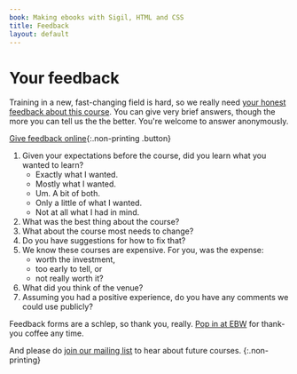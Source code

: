 ```yaml
---
book: Making ebooks with Sigil, HTML and CSS
title: Feedback
layout: default
---
```


# Your feedback

Training in a new, fast-changing field is hard, so we really need [your honest feedback about this course](http://goo.gl/forms/GW3tfIkXVK). You can give very brief answers, though the more you can tell us the the better. You're welcome to answer anonymously.

[Give feedback online](http://goo.gl/forms/GW3tfIkXVK){:.non-printing .button}

1.	Given your expectations before the course, did you learn what you wanted to learn?
	*	Exactly what I wanted.
	*	Mostly what I wanted.
	*	Um. A bit of both.
	*	Only a little of what I wanted.
	*	Not at all what I had in mind.
2.	What was the best thing about the course?
3.	What about the course most needs to change?
4.	Do you have suggestions for how to fix that?
5.	We know these courses are expensive. For you, was the expense:
	*	worth the investment,
	*	too early to tell, or
	*	not really worth it?
6.	What did you think of the venue?
7.	Assuming you had a positive experience, do you have any comments we could use publicly?

Feedback forms are a schlep, so thank you, really. [Pop in at EBW](http://electricbookworks.com/contact) for thank-you coffee any time.

And please do [join our mailing list](http://eepurl.com/o5e9b) to hear about future courses.
{:.non-printing}
